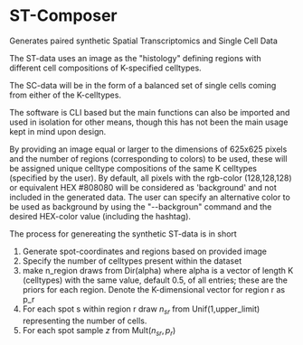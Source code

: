 # ST-Composer

Generates paired synthetic Spatial Transcriptomics and Single Cell Data 

The ST-data uses an image as the "histology" defining regions with
different cell compositions of K-specified celltypes. 

The SC-data will be in the form of a balanced set of single cells
coming from either of the K-celltypes.

The software is CLI based but the main functions can also be imported and used in isolation for other means, though this has not been the main usage kept in mind upon design.

By providing an image equal or larger to the dimensions of 625x625 pixels and the number of regions (corresponding to colors) to be used, these will be assigned unique celltype compositions of the
same K celltypes (specified by the user). By default, all pixels with the rgb-color (128,128,128) or equivalent HEX \#808080 will be considered as 'background' and not included in the generated data.
The user can specify an alternative color to be used as background by using the "--backgroun" command and the desired HEX-color value (including the hashtag).

The process for genereating the synthetic ST-data is in short

1. Generate spot-coordinates and regions based on provided image
2. Specify the number of celltypes present within the dataset
3. make  n\_region draws from Dir(alpha) where alpha is a vector of length K (celltypes) with the same value, default 0.5, of all entries; these are the priors for each region. Denote the
   K-dimensional vector for region r as p\_r
4. For each spot s within region r draw $n_{sr}$ from Unif(1,upper\_limit) representing the number of cells. 
5. For each spot sample $z$ from Mult($n_{sr},p_r)$ 

